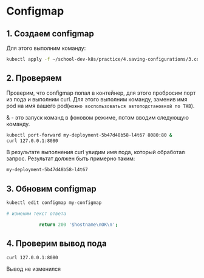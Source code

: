 # Configmap

## 1. Создаем configmap

Для этого выполним команду:

```bash
kubectl apply -f ~/school-dev-k8s/practice/4.saving-configurations/3.configmap/
```

## 2. Проверяем

Проверим, что configmap попал в контейнер, для этого пробросим порт из пода и выполним curl.
Для этого выполним команду, заменив имя pod на имя вашего pod(``можно воспользоваться автоподстановкой по TAB``).

& - это запуск команд в фоновом режиме, потом вводим следующую команду.
```bash
kubectl port-forward my-deployment-5b47d48b58-l4t67 8080:80 &
curl 127.0.0.1:8080
```

В результате выполнения curl увидим имя пода, который обработал запрос. Результат должен быть примерно таким:

```bash
my-deployment-5b47d48b58-l4t67
```

## 3. Обновим configmap

```bash
kubectl edit configmap my-configmap

# изменим текст ответа

            return 200 '$hostname\nOK\n';
```

## 4. Проверим вывод пода

```bash
curl 127.0.0.1:8080
```

Вывод не изменился